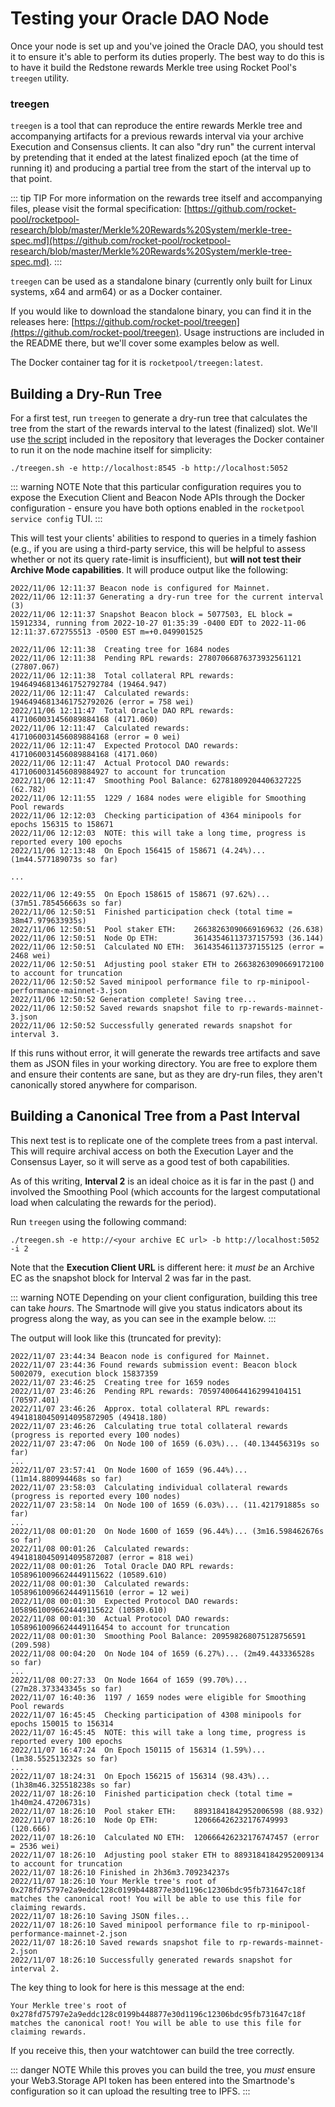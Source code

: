 # Testing your Oracle DAO Node

Once your node is set up and you've joined the Oracle DAO, you should test it to ensure it's able to perform its duties properly.
The best way to do this is to have it build the Redstone rewards Merkle tree using Rocket Pool's `treegen` utility.


### treegen

`treegen` is a tool that can reproduce the entire rewards Merkle tree and accompanying artifacts for a previous rewards interval via your archive Execution and Consensus clients.
It can also "dry run" the current interval by pretending that it ended at the latest finalized epoch (at the time of running it) and producing a partial tree from the start of the interval up to that point.

::: tip TIP
For more information on the rewards tree itself and accompanying files, please visit the formal specification: [https://github.com/rocket-pool/rocketpool-research/blob/master/Merkle%20Rewards%20System/merkle-tree-spec.md](https://github.com/rocket-pool/rocketpool-research/blob/master/Merkle%20Rewards%20System/merkle-tree-spec.md).
:::

`treegen` can be used as a standalone binary (currently only built for Linux systems, x64 and arm64) or as a Docker container.

If you would like to download the standalone binary, you can find it in the releases here: [https://github.com/rocket-pool/treegen](https://github.com/rocket-pool/treegen).
Usage instructions are included in the README there, but we'll cover some examples below as well.

The Docker container tag for it is `rocketpool/treegen:latest`.


## Building a Dry-Run Tree

For a first test, run `treegen` to generate a dry-run tree that calculates the tree from the start of the rewards interval to the latest (finalized) slot.
We'll use [the script](https://github.com/rocket-pool/treegen/blob/main/treegen.sh) included in the repository that leverages the Docker container to run it on the node machine itself for simplicity:

```
./treegen.sh -e http://localhost:8545 -b http://localhost:5052
```

::: warning NOTE
Note that this particular configuration requires you to expose the Execution Client and Beacon Node APIs through the Docker configuration - ensure you have both options enabled in the `rocketpool service config` TUI.
:::

This will test your clients' abilities to respond to queries in a timely fashion (e.g., if you are using a third-party service, this will be helpful to assess whether or not its query rate-limit is insufficient), but **will not test their Archive Mode capabilities**. 
It will produce output like the following:

```
2022/11/06 12:11:37 Beacon node is configured for Mainnet.
2022/11/06 12:11:37 Generating a dry-run tree for the current interval (3)
2022/11/06 12:11:37 Snapshot Beacon block = 5077503, EL block = 15912334, running from 2022-10-27 01:35:39 -0400 EDT to 2022-11-06 12:11:37.672755513 -0500 EST m=+0.049901525

2022/11/06 12:11:38  Creating tree for 1684 nodes
2022/11/06 12:11:38  Pending RPL rewards: 27807066876373932561121 (27807.067)
2022/11/06 12:11:38  Total collateral RPL rewards: 19464946813461752792784 (19464.947)
2022/11/06 12:11:47  Calculated rewards:           19464946813461752792026 (error = 758 wei)
2022/11/06 12:11:47  Total Oracle DAO RPL rewards: 4171060031456089884168 (4171.060)
2022/11/06 12:11:47  Calculated rewards:           4171060031456089884168 (error = 0 wei)
2022/11/06 12:11:47  Expected Protocol DAO rewards: 4171060031456089884168 (4171.060)
2022/11/06 12:11:47  Actual Protocol DAO rewards:   4171060031456089884927 to account for truncation
2022/11/06 12:11:47  Smoothing Pool Balance: 62781809204406327225 (62.782)
2022/11/06 12:11:55  1229 / 1684 nodes were eligible for Smoothing Pool rewards
2022/11/06 12:12:03  Checking participation of 4364 minipools for epochs 156315 to 158671
2022/11/06 12:12:03  NOTE: this will take a long time, progress is reported every 100 epochs
2022/11/06 12:13:48  On Epoch 156415 of 158671 (4.24%)... (1m44.577189073s so far)

...

2022/11/06 12:49:55  On Epoch 158615 of 158671 (97.62%)... (37m51.785456663s so far)
2022/11/06 12:50:51  Finished participation check (total time = 38m47.979633935s)
2022/11/06 12:50:51  Pool staker ETH:    26638263090669169632 (26.638)
2022/11/06 12:50:51  Node Op ETH:        36143546113737157593 (36.144)
2022/11/06 12:50:51  Calculated NO ETH:  36143546113737155125 (error = 2468 wei)
2022/11/06 12:50:51  Adjusting pool staker ETH to 26638263090669172100 to account for truncation
2022/11/06 12:50:52 Saved minipool performance file to rp-minipool-performance-mainnet-3.json
2022/11/06 12:50:52 Generation complete! Saving tree...
2022/11/06 12:50:52 Saved rewards snapshot file to rp-rewards-mainnet-3.json
2022/11/06 12:50:52 Successfully generated rewards snapshot for interval 3.
```

If this runs without error, it will generate the rewards tree artifacts and save them as JSON files in your working directory.
You are free to explore them and ensure their contents are sane, but as they are dry-run files, they aren't canonically stored anywhere for comparison.


## Building a Canonical Tree from a Past Interval

This next test is to replicate one of the complete trees from a past interval.
This will require archival access on both the Execution Layer and the Consensus Layer, so it will serve as a good test of both capabilities.

As of this writing, **Interval 2** is an ideal choice as it is far in the past () and involved the Smoothing Pool (which accounts for the largest computational load when calculating the rewards for the period).

Run `treegen` using the following command:

```
./treegen.sh -e http://<your archive EC url> -b http://localhost:5052 -i 2
```

Note that the **Execution Client URL** is different here: it *must be* an Archive EC as the snapshot block for Interval 2 was far in the past.

::: warning NOTE
Depending on your client configuration, building this tree can take *hours*.
The Smartnode will give you status indicators about its progress along the way, as you can see in the example below.
:::

The output will look like this (truncated for previty):

```
2022/11/07 23:44:34 Beacon node is configured for Mainnet.
2022/11/07 23:44:36 Found rewards submission event: Beacon block 5002079, execution block 15837359
2022/11/07 23:46:25  Creating tree for 1659 nodes
2022/11/07 23:46:26  Pending RPL rewards: 70597400644162994104151 (70597.401)
2022/11/07 23:46:26  Approx. total collateral RPL rewards: 49418180450914095872905 (49418.180)
2022/11/07 23:46:26  Calculating true total collateral rewards (progress is reported every 100 nodes)
2022/11/07 23:47:06  On Node 100 of 1659 (6.03%)... (40.134456319s so far)
...
2022/11/07 23:57:41  On Node 1600 of 1659 (96.44%)... (11m14.880994468s so far)
2022/11/07 23:58:03  Calculating individual collateral rewards (progress is reported every 100 nodes)
2022/11/07 23:58:14  On Node 100 of 1659 (6.03%)... (11.421791885s so far)
...
2022/11/08 00:01:20  On Node 1600 of 1659 (96.44%)... (3m16.598462676s so far)
2022/11/08 00:01:26  Calculated rewards:           49418180450914095872087 (error = 818 wei)
2022/11/08 00:01:26  Total Oracle DAO RPL rewards: 10589610096624449115622 (10589.610)
2022/11/08 00:01:30  Calculated rewards:           10589610096624449115610 (error = 12 wei)
2022/11/08 00:01:30  Expected Protocol DAO rewards: 10589610096624449115622 (10589.610)
2022/11/08 00:01:30  Actual Protocol DAO rewards:   10589610096624449116454 to account for truncation
2022/11/08 00:01:30  Smoothing Pool Balance: 209598268075128756591 (209.598)
2022/11/08 00:04:20  On Node 104 of 1659 (6.27%)... (2m49.443336528s so far)
...
2022/11/08 00:27:33  On Node 1664 of 1659 (99.70%)... (27m28.373343345s so far)
2022/11/07 16:40:36  1197 / 1659 nodes were eligible for Smoothing Pool rewards
2022/11/07 16:45:45  Checking participation of 4308 minipools for epochs 150015 to 156314
2022/11/07 16:45:45  NOTE: this will take a long time, progress is reported every 100 epochs
2022/11/07 16:47:24  On Epoch 150115 of 156314 (1.59%)... (1m38.552513232s so far)
...
2022/11/07 18:24:31  On Epoch 156215 of 156314 (98.43%)... (1h38m46.325518238s so far)
2022/11/07 18:26:10  Finished participation check (total time = 1h40m24.47206731s)
2022/11/07 18:26:10  Pool staker ETH:    88931841842952006598 (88.932)
2022/11/07 18:26:10  Node Op ETH:        120666426232176749993 (120.666)
2022/11/07 18:26:10  Calculated NO ETH:  120666426232176747457 (error = 2536 wei)
2022/11/07 18:26:10  Adjusting pool staker ETH to 88931841842952009134 to account for truncation
2022/11/07 18:26:10 Finished in 2h36m3.709234237s
2022/11/07 18:26:10 Your Merkle tree's root of 0x278fd75797e2a9eddc128c0199b448877e30d1196c12306bdc95fb731647c18f matches the canonical root! You will be able to use this file for claiming rewards.
2022/11/07 18:26:10 Saving JSON files...
2022/11/07 18:26:10 Saved minipool performance file to rp-minipool-performance-mainnet-2.json
2022/11/07 18:26:10 Saved rewards snapshot file to rp-rewards-mainnet-2.json
2022/11/07 18:26:10 Successfully generated rewards snapshot for interval 2.
```

The key thing to look for here is this message at the end:

```
Your Merkle tree's root of 0x278fd75797e2a9eddc128c0199b448877e30d1196c12306bdc95fb731647c18f matches the canonical root! You will be able to use this file for claiming rewards.
```

If you receive this, then your watchtower can build the tree correctly.

::: danger NOTE
While this proves you can build the tree, you *must* ensure your Web3.Storage API token has been entered into the Smartnode's configuration so it can upload the resulting tree to IPFS.
::: 